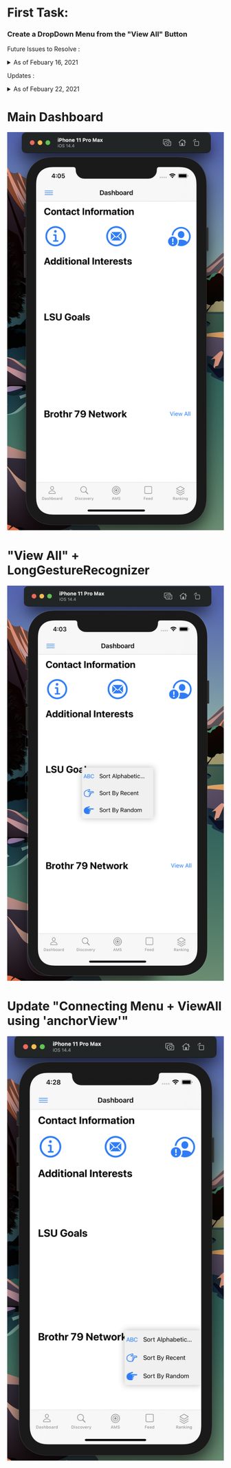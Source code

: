 # First Task:

### Create a DropDown Menu from the "View All" Button


Future Issues to Resolve : <details>
           <summary> As of Febuary 16, 2021</summary>
           <p> </p>
           <p> :small_orange_diamond: Find a way to anchor the DropDown Menu with "View All" button</p>
           <p> :small_orange_diamond: Clean up code and comments</p>
           <p> :small_orange_diamond: See why text from the menu is cut, might be an issue in my XIB (constraints?)</p>
           <p> :small_orange_diamond: Get the "master file" to work, might now be an issue with the podfiles not being installed</p>
         </details>

Updates : <details>
           <summary> As of Febuary 22, 2021</summary>
           <p> </p>
           <p> :small_orange_diamond: Connected my menu and button using an "anchorView"; menu still covers the "View All" button instead of being underneath</p>
         </details>


# Main Dashboard
![header image](/MyDropDownMenuPhotos/1.png)

# "View All" + LongGestureRecognizer
![header image](/MyDropDownMenuPhotos/2.png)

# Update "Connecting Menu + ViewAll using 'anchorView'"
![header image](/MyDropDownMenuPhotos/3.png)
